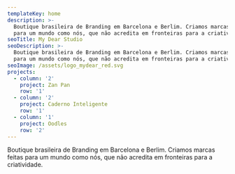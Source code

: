 ```yaml
---
templateKey: home
description: >-
  Boutique brasileira de Branding em Barcelona e Berlim. Criamos marcas feitas
  para um mundo como nós, que não acredita em fronteiras para a criatividade.
seoTitle: My Dear Studio
seoDescription: >-
  Boutique brasileira de Branding em Barcelona e Berlim. Criamos marcas feitas
  para um mundo como nós, que não acredita em fronteiras para a criatividade.
seoImage: /assets/logo_mydear_red.svg
projects:
  - column: '2'
    project: Zan Pan
    row: '1'
  - column: '2'
    project: Caderno Inteligente
    row: '1'
  - column: '1'
    project: Oodles
    row: '2'
---
```

Boutique brasileira de Branding em Barcelona e Berlim. Criamos marcas feitas para um mundo como nós, que não acredita em fronteiras para a criatividade.
